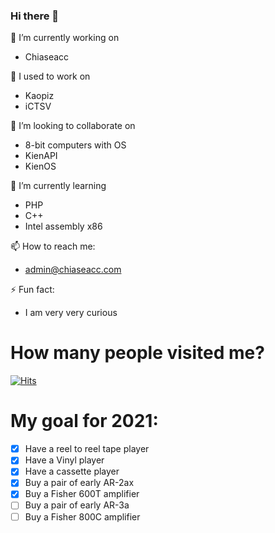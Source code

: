 ### Hi there 👋

<!--
**kien9977/kien9977** is a ✨ _special_ ✨ repository because its `README.md` (this file) appears on your GitHub profile.

Here are some ideas to get you started:

- 🔭 I’m currently working on ...
- 🌱 I’m currently learning ...
- 👯 I’m looking to collaborate on ...
- 🤔 I’m looking for help with ...
- 💬 Ask me about ...
- 📫 How to reach me: ...
- 😄 Pronouns: ...
- ⚡ Fun fact: ...
-->

🔭 I’m currently working on
- Chiaseacc

🔭 I used to work on
- Kaopiz
- iCTSV


👯 I’m looking to collaborate on
- 8-bit computers with OS
- KienAPI
- KienOS

🌱 I’m currently learning
- PHP
- C++
- Intel assembly x86 

📫 How to reach me:
- admin@chiaseacc.com

⚡ Fun fact:
- I am very very curious


# How many people visited me? <br />
[![Hits](https://hits.seeyoufarm.com/api/count/incr/badge.svg?url=https%3A%2F%2Fgithub.com%2Fkien9977%2Fkien9977&count_bg=%2379C83D&title_bg=%23555555&icon=spacex.svg&icon_color=%23E7E7E7&title=Visit&edge_flat=false)](https://hits.seeyoufarm.com)

# My goal for 2021:
- [x] Have a reel to reel tape player
- [x] Have a Vinyl player
- [x] Have a cassette player
- [x] Buy a pair of early AR-2ax
- [x] Buy a Fisher 600T amplifier
- [ ] Buy a pair of early AR-3a
- [ ] Buy a Fisher 800C amplifier
